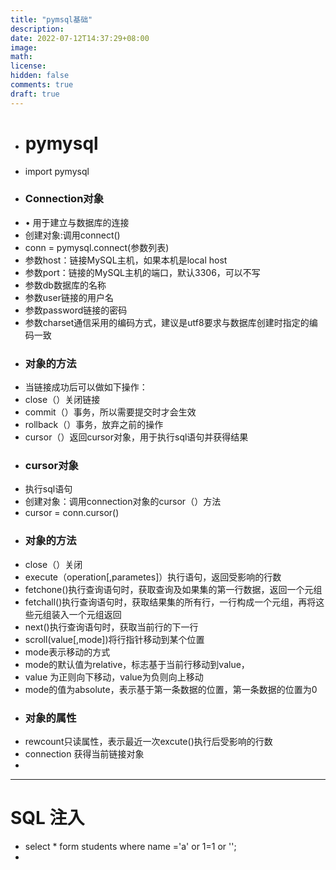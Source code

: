```yaml
---
title: "pymsql基础"
description: 
date: 2022-07-12T14:37:29+08:00
image: 
math: 
license: 
hidden: false
comments: true
draft: true
---
```


- # pymysql
- import pymysql
- ###  Connection对象
- •	用于建立与数据库的连接
- 创建对象:调用connect()
- conn = pymysql.connect(参数列表)
- 参数host：链接MySQL主机，如果本机是local host
- 参数port：链接的MySQL主机的端口，默认3306，可以不写
- 参数db数据库的名称
- 参数user链接的用户名
- 参数password链接的密码
- 参数charset通信采用的编码方式，建议是utf8要求与数据库创建时指定的编码一致
- ### 对象的方法
- 当链接成功后可以做如下操作：
- close（）关闭链接
- commit（）事务，所以需要提交时才会生效
- rollback（）事务，放弃之前的操作
- cursor（）返回cursor对象，用于执行sql语句并获得结果
- ### cursor对象
- 执行sql语句
- 创建对象：调用connection对象的cursor（）方法
- cursor = conn.cursor()
- ### 对象的方法
- close（）关闭
- execute（operation[,parametes]）执行语句，返回受影响的行数
- fetchone()执行查询语句时，获取查询及如果集的第一行数据，返回一个元组
- fetchall()执行查询语句时，获取结果集的所有行，一行构成一个元组，再将这些元组装入一个元组返回
- next()执行查询语句时，获取当前行的下一行
- scroll(value[,mode])将行指针移动到某个位置
- mode表示移动的方式
- mode的默认值为relative，标志基于当前行移动到value，
- value 为正则向下移动，value为负则向上移动
- mode的值为absolute，表示基于第一条数据的位置，第一条数据的位置为0
- ### 对象的属性
- rewcount只读属性，表示最近一次excute()执行后受影响的行数
- connection 获得当前链接对象
- 
---
# SQL 注入
- select * form students where name ='a' or 1=1 or '';
- 